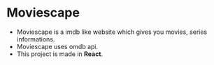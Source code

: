 # Moviescape

- Moviescape is a imdb like website which gives you movies, series informations.
- Moviescape uses omdb api.
- This project is made in **React**.
